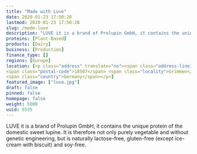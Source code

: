 ```yaml
---
title: "Made with Luve"
date: 2020-01-23 17:50:28
lastmod: 2020-01-23 17:50:28
slug: /made-luve
description: "LUVE it is a brand of Prolupin GmbH, it contains the unique protein of the domestic sweet lupine. It is therefore not only purely vegetable and without genetic engineering, but is naturally lactose-free, gluten-free (except ice-cream with biscuit) and soy-free."
proteins: [Plant-Based]
products: [Dairy]
business: [Production]
finance_type: []
regions: [Europe]
location: [<p class="address" translate="no"><span class="address-line1">Tribseeser Chaussee</span><br>
<span class="postal-code">18507</span> <span class="locality">Grimmen</span><br>
<span class="country">Germany</span></p>]
featured_image: ["luve.jpg"]
draft: false
pinned: false
homepage: false
weight: 5000
uuid: 5535
---
```

<p>LUVE it is a brand of Prolupin GmbH, it contains the unique protein of the domestic sweet lupine. It is therefore not only purely vegetable and without genetic engineering, but is naturally lactose-free, gluten-free (except ice-cream with biscuit) and soy-free.</p>
